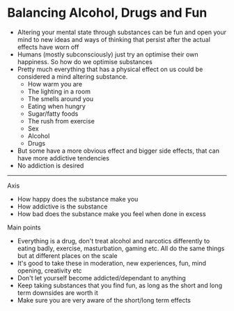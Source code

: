 # Balancing Alcohol, Drugs and Fun

- Altering your mental state through substances can be fun and open your mind to new ideas and ways of thinking that persist after the actual effects have worn off
- Humans (mostly subconsciously) just try an optimise their own happiness. So how do we optimise substances
- Pretty much everything that has a physical effect on us could be considered a mind altering substance.
  - How warm you are
  - The lighting in a room
  - The smells around you
  - Eating when hungry
  - Sugar/fatty foods
  - The rush from exercise
  - Sex
  - Alcohol
  - Drugs
- But some have a more obvious effect and bigger side effects, that can have more addictive tendencies
- No addiction is desired

---

Axis

- How happy does the substance make you
- How addictive is the substance
- How bad does the substance make you feel when done in excess

Main points

- Everything is a drug, don't treat alcohol and narcotics differently to eating badly, exercise, masturbation, gaming etc. All do the same things but at different places on the scale
- It's good to take these in moderation, new experiences, fun, mind opening, creativity etc
- Don't let yourself become addicted/dependant to anything
- Keep taking substances that you find fun, as long as the short and long term downsides are worth it
- Make sure you are very aware of the short/long term effects
